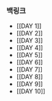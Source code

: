 ### 백링크
- [[DAY 1]]
- [[DAY 2]]
- [[DAY 3]]
- [[DAY 4]]
- [[DAY 5]]
- [[DAY 6]]
- [[DAY 7]]
- [[DAY 8]]
- [[DAY 9]]
- [[DAY 10]]

